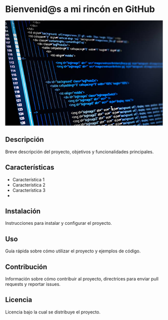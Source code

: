 # Bienvenid@s a mi rincón en GitHub 

![Imagen de Portada](recursos/portada.jpg) 

## Descripción 

Breve descripción del proyecto, objetivos y funcionalidades principales. 

## Características 

- Característica 1
- Característica 2
- Característica 3
- 
## Instalación 

Instrucciones para instalar y configurar el proyecto.

## Uso 

Guía rápida sobre cómo utilizar el proyecto y ejemplos de código. 

## Contribución 

Información sobre cómo contribuir al proyecto, directrices para enviar pull requests y reportar issues. 

## Licencia 

Licencia bajo la cual se distribuye el proyecto.
